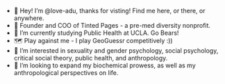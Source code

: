 - 👋 Hey! I’m @love-adu, thanks for visting! Find me here, or there, or anywhere.
- 📖 Founder and COO of Tinted Pages - a pre-med diversity nonprofit.
- 🧸 I’m currently studying Public Health at UCLA. Go Bears! 
- 🗺️ Play against me - I play GeoGuessr competitively :))
- 👀 I’m interested in sexuality and gender psychology, social psychology, critical social theory, public health, and anthropology.
- 💞️ I’m looking to expand my biochemical prowess, as well as my anthropological perspectives on life.
<!---
love-adu/love-adu is a ✨ special ✨ repository because its `README.md` (this file) appears on your GitHub profile.
You can click the Preview link to take a look at your changes.
--->
